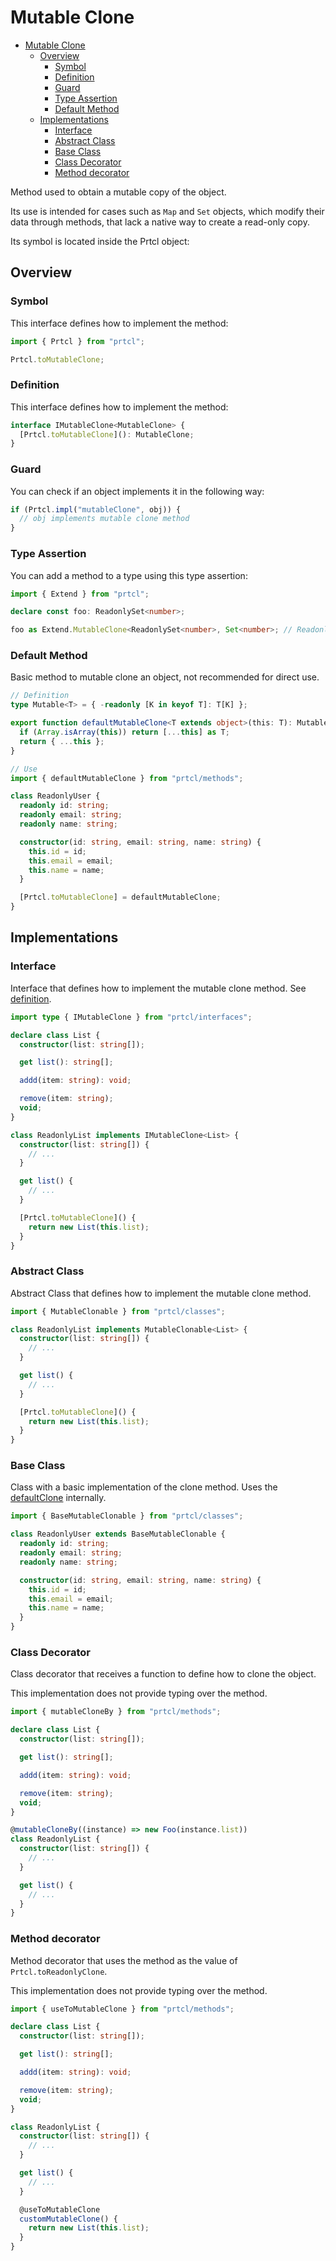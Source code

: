 # Mutable Clone

<!--toc:start-->

- [Mutable Clone](#mutable-clone)
  - [Overview](#overview)
    - [Symbol](#symbol)
    - [Definition](#definition)
    - [Guard](#guard)
    - [Type Assertion](#type-assertion)
    - [Default Method](#default-method)
  - [Implementations](#implementations)
    - [Interface](#interface)
    - [Abstract Class](#abstract-class)
    - [Base Class](#base-class)
    - [Class Decorator](#class-decorator)
    - [Method decorator](#method-decorator)

<!--toc:end-->

Method used to obtain a mutable copy of the object.

Its use is intended for cases such as `Map` and `Set` objects, which modify
their data through methods, that lack a native way to create a read-only copy.

Its symbol is located inside the Prtcl object:

## Overview

### Symbol

This interface defines how to implement the method:

```typescript
import { Prtcl } from "prtcl";

Prtcl.toMutableClone;
```

### Definition

This interface defines how to implement the method:

```typescript
interface IMutableClone<MutableClone> {
  [Prtcl.toMutableClone](): MutableClone;
}
```

### Guard

You can check if an object implements it in the following way:

```typescript
if (Prtcl.impl("mutableClone", obj)) {
  // obj implements mutable clone method
}
```

### Type Assertion

You can add a method to a type using this type assertion:

```typescript
import { Extend } from "prtcl";

declare const foo: ReadonlySet<number>;

foo as Extend.MutableClone<ReadonlySet<number>, Set<number>; // ReadonlySet<number> & { [Prtcl.toMutableClone](): Set<number> }
```

### Default Method

Basic method to mutable clone an object, not recommended for direct use.

```typescript
// Definition
type Mutable<T> = { -readonly [K in keyof T]: T[K] };

export function defaultMutableClone<T extends object>(this: T): Mutable<T> {
  if (Array.isArray(this)) return [...this] as T;
  return { ...this };
}

// Use
import { defaultMutableClone } from "prtcl/methods";

class ReadonlyUser {
  readonly id: string;
  readonly email: string;
  readonly name: string;

  constructor(id: string, email: string, name: string) {
    this.id = id;
    this.email = email;
    this.name = name;
  }

  [Prtcl.toMutableClone] = defaultMutableClone;
}
```

## Implementations

### Interface

Interface that defines how to implement the mutable clone method. See
[definition](#definition).

```typescript
import type { IMutableClone } from "prtcl/interfaces";

declare class List {
  constructor(list: string[]);

  get list(): string[];

  addd(item: string): void;

  remove(item: string);
  void;
}

class ReadonlyList implements IMutableClone<List> {
  constructor(list: string[]) {
    // ...
  }

  get list() {
    // ...
  }

  [Prtcl.toMutableClone]() {
    return new List(this.list);
  }
}
```

### Abstract Class

Abstract Class that defines how to implement the mutable clone method.

```typescript
import { MutableClonable } from "prtcl/classes";

class ReadonlyList implements MutableClonable<List> {
  constructor(list: string[]) {
    // ...
  }

  get list() {
    // ...
  }

  [Prtcl.toMutableClone]() {
    return new List(this.list);
  }
}
```

### Base Class

Class with a basic implementation of the clone method. Uses the
[defaultClone](#default-method) internally.

```typescript
import { BaseMutableClonable } from "prtcl/classes";

class ReadonlyUser extends BaseMutableClonable {
  readonly id: string;
  readonly email: string;
  readonly name: string;

  constructor(id: string, email: string, name: string) {
    this.id = id;
    this.email = email;
    this.name = name;
  }
}
```

### Class Decorator

Class decorator that receives a function to define how to clone the object.

This implementation does not provide typing over the method.

```typescript
import { mutableCloneBy } from "prtcl/methods";

declare class List {
  constructor(list: string[]);

  get list(): string[];

  addd(item: string): void;

  remove(item: string);
  void;
}

@mutableCloneBy((instance) => new Foo(instance.list))
class ReadonlyList {
  constructor(list: string[]) {
    // ...
  }

  get list() {
    // ...
  }
}
```

### Method decorator

Method decorator that uses the method as the value of `Prtcl.toReadonlyClone`.

This implementation does not provide typing over the method.

```typescript
import { useToMutableClone } from "prtcl/methods";

declare class List {
  constructor(list: string[]);

  get list(): string[];

  addd(item: string): void;

  remove(item: string);
  void;
}

class ReadonlyList {
  constructor(list: string[]) {
    // ...
  }

  get list() {
    // ...
  }

  @useToMutableClone
  customMutableClone() {
    return new List(this.list);
  }
}
```
